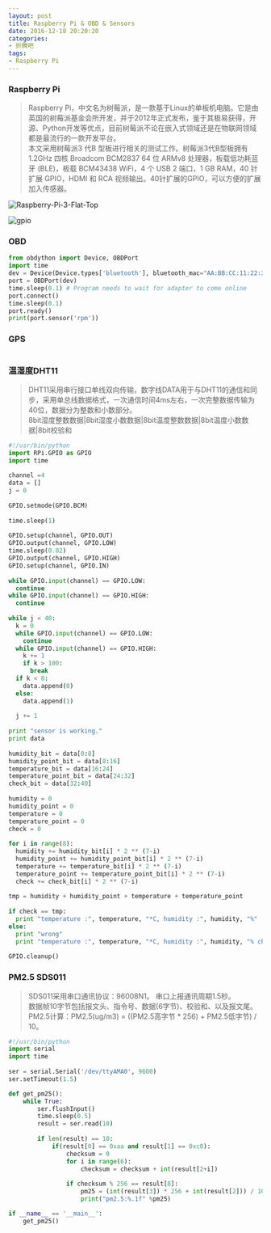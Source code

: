 ```yaml
---
layout: post
title: Raspberry Pi & OBD & Sensors
date: 2016-12-18 20:20:20
categories:
- 折腾吧
tags:
- Raspberry Pi
---
```


### Raspberry Pi

> Raspberry Pi，中文名为树莓派，是一款基于Linux的单板机电脑。它是由英国的树莓派基金会所开发，并于2012年正式发布，鉴于其极易获得，开源、Python开发等优点，目前树莓派不论在嵌入式领域还是在物联网领域都是最流行的一款开发平台。  
> 本文采用树莓派3 代B 型板进行相关的测试工作。树莓派3代B型板拥有1.2GHz 四核 Broadcom BCM2837 64 位 ARMv8 处理器，板载低功耗蓝牙 (BLE)，板载 BCM43438 WiFi，4 个 USB 2 端口，1 GB RAM，40 针扩展 GPIO，HDMI 和 RCA 视频输出。40针扩展的GPIO，可以方便的扩展加入传感器。


![Raspberry-Pi-3-Flat-Top](https://upload.wikimedia.org/wikipedia/commons/thumb/e/e6/Raspberry-Pi-3-Flat-Top.jpg/1280px-Raspberry-Pi-3-Flat-Top.jpg)

![gpio](https://www.element14.com/community/servlet/JiveServlet/previewBody/68203-102-6-294412/GPIO.png)

### OBD

```python
from obdython import Device, OBDPort  
import time  
dev = Device(Device.types['bluetooth'], bluetooth_mac="AA:BB:CC:11:22:33", bluetooth_channel=1)  
port = OBDPort(dev)  
time.sleep(0.1) # Program needs to wait for adapter to come online  
port.connect()  
time.sleep(0.1)  
port.ready()  
print(port.sensor('rpm'))  
```

### GPS

```python
```

### 温湿度DHT11

> DHT11采用串行接口单线双向传输，数字线DATA用于与DHT11的通信和同步，采用单总线数据格式，一次通信时间4ms左右，一次完整数据传输为40位，数据分为整数和小数部分。  
> 8bit湿度整数数据|8bit湿度小数数据|8bit温度整数数据|8bit温度小数数据|8bit校验和

```python
#!/usr/bin/python
import RPi.GPIO as GPIO
import time
 
channel =4
data = []
j = 0
 
GPIO.setmode(GPIO.BCM)
 
time.sleep(1)
 
GPIO.setup(channel, GPIO.OUT)
GPIO.output(channel, GPIO.LOW)
time.sleep(0.02)
GPIO.output(channel, GPIO.HIGH)
GPIO.setup(channel, GPIO.IN)
 
while GPIO.input(channel) == GPIO.LOW:
  continue
while GPIO.input(channel) == GPIO.HIGH:
  continue
 
while j < 40:
  k = 0
  while GPIO.input(channel) == GPIO.LOW:
    continue
  while GPIO.input(channel) == GPIO.HIGH:
    k += 1
    if k > 100:
      break
  if k < 8:
    data.append(0)
  else:
    data.append(1)
 
  j += 1
 
print "sensor is working."
print data
 
humidity_bit = data[0:8]
humidity_point_bit = data[8:16]
temperature_bit = data[16:24]
temperature_point_bit = data[24:32]
check_bit = data[32:40]
 
humidity = 0
humidity_point = 0
temperature = 0
temperature_point = 0
check = 0
 
for i in range(8):
  humidity += humidity_bit[i] * 2 ** (7-i)
  humidity_point += humidity_point_bit[i] * 2 ** (7-i)
  temperature += temperature_bit[i] * 2 ** (7-i)
  temperature_point += temperature_point_bit[i] * 2 ** (7-i)
  check += check_bit[i] * 2 ** (7-i)
 
tmp = humidity + humidity_point + temperature + temperature_point
 
if check == tmp:
  print "temperature :", temperature, "*C, humidity :", humidity, "%"
else:
  print "wrong"
  print "temperature :", temperature, "*C, humidity :", humidity, "% check :", check, ", tmp :", tmp
 
GPIO.cleanup()
```

### PM2.5 SDS011

> SDS011采用串口通讯协议：96008N1。	串口上报通讯周期1.5秒。  
> 数据帧10字节包括报文头、指令号、数据(6字节)、校验和、以及报文尾。	  
> PM2.5计算：PM2.5(ug/m3) = ((PM2.5高字节 * 256) + PM2.5低字节) / 10。  


```python
#!/usr/bin/python
import serial
import time
  
ser = serial.Serial('/dev/ttyAMA0', 9600)  
ser.setTimeout(1.5)

def get_pm25():
    while True:
        ser.flushInput()
        time.sleep(0.5)
        result = ser.read(10)
    
        if len(result) == 10:
            if(result[0] == 0xaa and result[1] == 0xc0):
                checksum = 0
                for i in range(6):
                    checksum = checksum + int(result[2+i])
    
                if checksum % 256 == result[8]:
                    pm25 = (int(result[3]) * 256 + int(result[2])) / 10.0
                    print("pm2.5:%.1f" %pm25)

if __name__ == '__main__':  
	get_pm25()
```